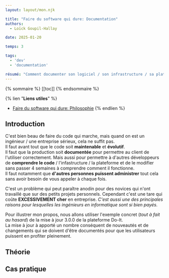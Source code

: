 ```yaml
---
layout: layout/mon.njk

title: "Faire du software qui dure: Documentation"
authors:
  - Loïck Goupil-Hallay

date: 2025-01-20

temps: 3

tags:
  - 'dev'
  - 'documentation'

résumé: "Comment documenter son logiciel / son infrastructure / sa plateforme pour qu'il soit maintenable et évolutif."
---
```


<head>
  <link rel="icon" href="https://github.com/BoxBoxJason/resume/blob/d07f37a66e2a583832533a10a9a4bf73b020be6f/src/assets/avatar.png?raw=true" type="image/x-icon">
</head>

{% sommaire %}
[[toc]]
{% endsommaire %}

{% lien "**Liens utiles**" %}
- [Faire du software qui dure: Philosophie](../temps-3.2)
{% endlien %}

## Introduction

C'est bien beau de faire du code qui marche, mais quand on est un ingénieur / une entreprise sérieux, cela ne suffit pas.\
Il faut avant tout que le code soit **maintenable** et **évolutif**.\
Il faut que la production soit **documentée** pour permettre au client de l'utiliser correctement. Mais aussi pour permettre à d'autres développeurs de **comprendre le code** / l'infastructure / la plateforme et de le modifier sans passer 4 semaines à comprendre comment il fonctionne.\
Il faut notamment que **d'autres personnes puissent administrer** tout cela sans avoir besoin de vous appeler à chaque fois.

C'est un problème qui peut paraître anodin pour des novices qui n'ont travaillé que sur des petits projets personnels. Cependant c'est une tare qui coûte **EXCESSIVEMENT cher** en entreprise. *C'est aussi une des principales raisons pour lesquelles les ingénieurs en informatique sont si bien payés.*

Pour illustrer mon propos, nous allons utiliser l'exemple concret (*tout à fait au hasard*) de la mise à jour 3.0.0 de la plateforme Do-It.\
La mise à jour à apporté un nombre conséquent de nouveautés et de changements qui se doivent d'être documentés pour que les utilisateurs puissent en profiter pleinement.

## Théorie

## Cas pratique

